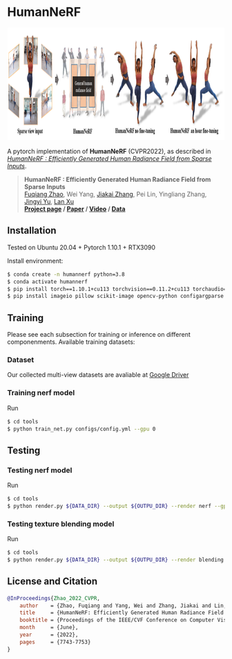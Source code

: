 # HumanNeRF

<img src="assets/teaser.png" height="260"/> 

A pytorch implementation of **HumanNeRF** (CVPR2022), as described in [_HumanNeRF : Efficiently Generated Human Radiance Field from Sparse Inputs_](https://openaccess.thecvf.com/content/CVPR2022/papers/Zhao_HumanNeRF_Efficiently_Generated_Human_Radiance_Field_From_Sparse_Inputs_CVPR_2022_paper.pdf).

> __HumanNeRF : Efficiently Generated Human Radiance Field from Sparse Inputs__  
> [Fuqiang Zhao](https://zhaofuq.github.io/), Wei Yang, [Jiakai Zhang](https://jiakai-zhang.github.io/), Pei Lin, Yingliang Zhang, [Jingyi Yu](http://www.yu-jingyi.com/), [Lan Xu](http://xu-lan.com/)  
> __[Project page](https://zhaofuq.github.io/humannerf/)&nbsp;/ [Paper](https://openaccess.thecvf.com/content/CVPR2022/papers/Zhao_HumanNeRF_Efficiently_Generated_Human_Radiance_Field_From_Sparse_Inputs_CVPR_2022_paper.pdf)&nbsp;/ [Video](https://youtu.be/CKeXnQiLCd4)&nbsp;/ [Data](https://drive.google.com/drive/folders/1P3OyAjTNh1V74OSPf0JJ1OnF-E6oklKB?usp=sharing)__

## Installation
Tested on Ubuntu 20.04 + Pytorch 1.10.1 + RTX3090

Install environment:
```sh
$ conda create -n humannerf python=3.8
$ conda activate humannerf
$ pip install torch==1.10.1+cu113 torchvision==0.11.2+cu113 torchaudio==0.10.1+cu113 -f https://download.pytorch.org/whl/cu113/torch_stable.html
$ pip install imageio pillow scikit-image opencv-python configargparse lpips kornia warmup_scheduler matplotlib test-tube imageio-ffmpeg
```
## Training
Please see each subsection for training or inference on different componenments. Available training datasets:

### Dataset
Our collected multi-view datasets are avaliable at [Google Driver](https://drive.google.com/drive/folders/1P3OyAjTNh1V74OSPf0JJ1OnF-E6oklKB?usp=sharing)

### Training nerf model
Run

```sh
$ cd tools
$ python train_net.py configs/config.yml --gpu 0
```
## Testing

### Testing nerf model
Run

```sh
$ cd tools
$ python render.py ${DATA_DIR} --output ${OUTPU_DIR} --render nerf --gpu 0
```

### Testing texture blending model
Run

```sh
$ cd tools
$ python render.py ${DATA_DIR} --output ${OUTPU_DIR} --render blending --gpu 0
```

## License and Citation

```bibtex
@InProceedings{Zhao_2022_CVPR,
    author    = {Zhao, Fuqiang and Yang, Wei and Zhang, Jiakai and Lin, Pei and Zhang, Yingliang and Yu, Jingyi and Xu, Lan},
    title     = {HumanNeRF: Efficiently Generated Human Radiance Field From Sparse Inputs},
    booktitle = {Proceedings of the IEEE/CVF Conference on Computer Vision and Pattern Recognition (CVPR)},
    month     = {June},
    year      = {2022},
    pages     = {7743-7753}
}
```